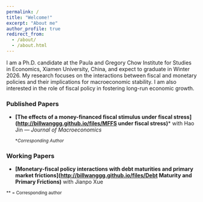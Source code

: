 ```yaml
---
permalink: /
title: "Welcome!"
excerpt: "About me"
author_profile: true
redirect_from:
  - /about/
  - /about.html
---
```




I am a Ph.D. candidate at the Paula and Gregory Chow Institute for Studies in Economics, Xiamen University, China, and expect to graduate in Winter 2026. My research focuses on the interactions between fiscal and monetary policies and their implications for macroeconomic stability. I am also interested in the role of fiscal policy in fostering long-run economic growth.

[//]: CV(http://nrickard.github.io/files/NatalieRickard_CV.pdf)

### Published Papers

- **[The effects of a money-financed fiscal stimulus under fiscal stress](http://billwanggg.github.io/files/MFFS under fiscal stress)*** with Hao Jin — *Journal of Macroeconomics*

  <sub>**Corresponding Author*</sub>

### Working Papers

- **[Monetary-fiscal policy interactions with debt maturities and primary market frictions](http://billwanggg.github.io/files/Debt Maturity and Primary Frictions)** with Jianpo Xue
  

<sub>*\* = Corresponding author</sub>
